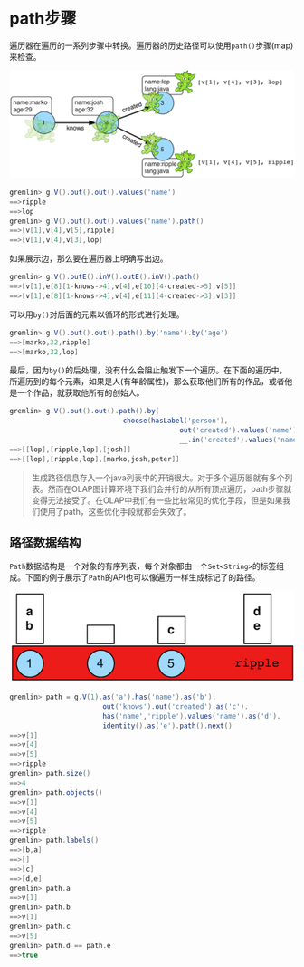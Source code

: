 # path步骤

遍历器在遍历的一系列步骤中转换。遍历器的历史路径可以使用`path()`步骤(map)来检查。

![](image/path-step.png)

```groovy
gremlin> g.V().out().out().values('name')
==>ripple
==>lop
gremlin> g.V().out().out().values('name').path()
==>[v[1],v[4],v[5],ripple]
==>[v[1],v[4],v[3],lop]
```

如果展示边，那么要在遍历器上明确写出边。

```groovy
gremlin> g.V().outE().inV().outE().inV().path()
==>[v[1],e[8][1-knows->4],v[4],e[10][4-created->5],v[5]]
==>[v[1],e[8][1-knows->4],v[4],e[11][4-created->3],v[3]]
```

可以用`by()`对后面的元素以循环的形式进行处理。

```groovy
gremlin> g.V().out().out().path().by('name').by('age')
==>[marko,32,ripple]
==>[marko,32,lop]
```

最后，因为`by()`的后处理，没有什么会阻止触发下一个遍历。在下面的遍历中，所遍历到的每个元素，如果是人(有年龄属性)，那么获取他们所有的作品，或者他是一个作品，就获取他所有的创始人。

```groovy
gremlin> g.V().out().out().path().by(
                            choose(hasLabel('person'),
                                          out('created').values('name'),
                                          __.in('created').values('name')).fold())
==>[[lop],[ripple,lop],[josh]]
==>[[lop],[ripple,lop],[marko,josh,peter]]
```

> 生成路径信息存入一个java列表中的开销很大。对于多个遍历器就有多个列表。然而在OLAP图计算环境下我们会并行的从所有顶点遍历，path步骤就变得无法接受了。在OLAP中我们有一些比较常见的优化手段，但是如果我们使用了path，这些优化手段就都会失效了。

## 路径数据结构

`Path`数据结构是一个对象的有序列表，每个对象都由一个`Set<String>`的标签组成。下面的例子展示了`Path`的API也可以像遍历一样生成标记了的路径。

![](image/path-data-structure.png)

```groovy
gremlin> path = g.V(1).as('a').has('name').as('b').
                       out('knows').out('created').as('c').
                       has('name','ripple').values('name').as('d').
                       identity().as('e').path().next()
==>v[1]
==>v[4]
==>v[5]
==>ripple
gremlin> path.size()
==>4
gremlin> path.objects()
==>v[1]
==>v[4]
==>v[5]
==>ripple
gremlin> path.labels()
==>[b,a]
==>[]
==>[c]
==>[d,e]
gremlin> path.a
==>v[1]
gremlin> path.b
==>v[1]
gremlin> path.c
==>v[5]
gremlin> path.d == path.e
==>true
```